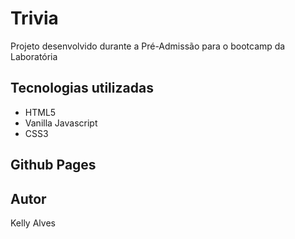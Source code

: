 # Trivia

Projeto desenvolvido durante a Pré-Admissão para o bootcamp da Laboratória

## Tecnologias utilizadas

- HTML5
- Vanilla Javascript
- CSS3

## Github Pages

## Autor

Kelly Alves
